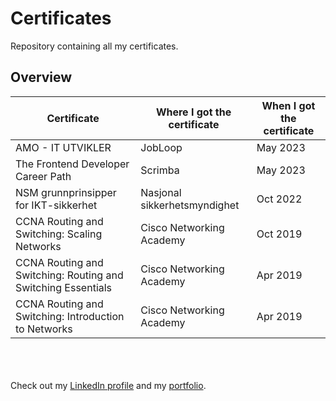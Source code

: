 # Certificates

Repository containing all my certificates.

## Overview
| Certificate | Where I got the certificate | When I got the certificate |
| ------------- |-----|-----|
| AMO - IT UTVIKLER | JobLoop | May 2023 |
| The Frontend Developer Career Path | Scrimba | May 2023 |
| NSM grunnprinsipper for IKT-sikkerhet | Nasjonal sikkerhetsmyndighet | Oct 2022 |
| CCNA Routing and Switching: Scaling Networks | Cisco Networking Academy | Oct 2019 |
| CCNA Routing and Switching: Routing and Switching Essentials | Cisco Networking Academy | Apr 2019 |
| CCNA Routing and Switching: Introduction to Networks | Cisco Networking Academy | Apr 2019 |

<br><br><br>
Check out my [LinkedIn profile](https://www.linkedin.com/in/georg-stava-9171a248/) and my [portfolio](https://georg-kodehode.github.io/my-portfolio/).
